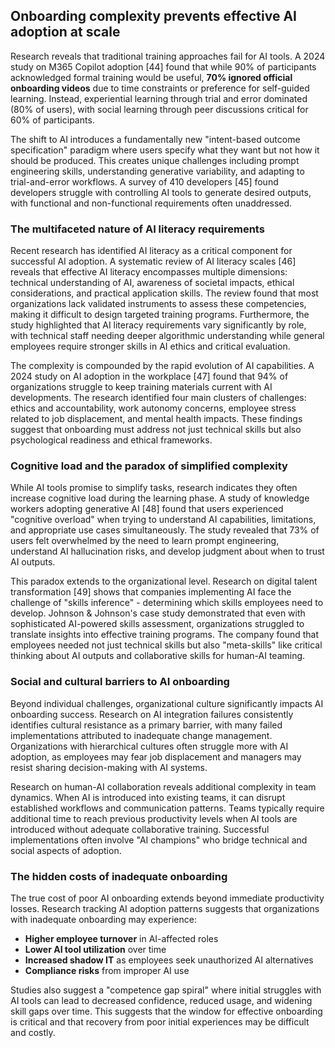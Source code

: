 ## Onboarding complexity prevents effective AI adoption at scale

Research reveals that traditional training approaches fail for AI tools. A 2024 study on M365 Copilot adoption [44] found that while 90% of participants acknowledged formal training would be useful, **70% ignored official onboarding videos** due to time constraints or preference for self-guided learning. Instead, experiential learning through trial and error dominated (80% of users), with social learning through peer discussions critical for 60% of participants.

The shift to AI introduces a fundamentally new "intent-based outcome specification" paradigm where users specify what they want but not how it should be produced. This creates unique challenges including prompt engineering skills, understanding generative variability, and adapting to trial-and-error workflows. A survey of 410 developers [45] found developers struggle with controlling AI tools to generate desired outputs, with functional and non-functional requirements often unaddressed.

### The multifaceted nature of AI literacy requirements

Recent research has identified AI literacy as a critical component for successful AI adoption. A systematic review of AI literacy scales [46] reveals that effective AI literacy encompasses multiple dimensions: technical understanding of AI, awareness of societal impacts, ethical considerations, and practical application skills. The review found that most organizations lack validated instruments to assess these competencies, making it difficult to design targeted training programs. Furthermore, the study highlighted that AI literacy requirements vary significantly by role, with technical staff needing deeper algorithmic understanding while general employees require stronger skills in AI ethics and critical evaluation.

The complexity is compounded by the rapid evolution of AI capabilities. A 2024 study on AI adoption in the workplace [47] found that 94% of organizations struggle to keep training materials current with AI developments. The research identified four main clusters of challenges: ethics and accountability, work autonomy concerns, employee stress related to job displacement, and mental health impacts. These findings suggest that onboarding must address not just technical skills but also psychological readiness and ethical frameworks.

### Cognitive load and the paradox of simplified complexity

While AI tools promise to simplify tasks, research indicates they often increase cognitive load during the learning phase. A study of knowledge workers adopting generative AI [48] found that users experienced "cognitive overload" when trying to understand AI capabilities, limitations, and appropriate use cases simultaneously. The study revealed that 73% of users felt overwhelmed by the need to learn prompt engineering, understand AI hallucination risks, and develop judgment about when to trust AI outputs.

This paradox extends to the organizational level. Research on digital talent transformation [49] shows that companies implementing AI face the challenge of "skills inference" - determining which skills employees need to develop. Johnson & Johnson's case study demonstrated that even with sophisticated AI-powered skills assessment, organizations struggled to translate insights into effective training programs. The company found that employees needed not just technical skills but also "meta-skills" like critical thinking about AI outputs and collaborative skills for human-AI teaming.

### Social and cultural barriers to AI onboarding

Beyond individual challenges, organizational culture significantly impacts AI onboarding success. Research on AI integration failures consistently identifies cultural resistance as a primary barrier, with many failed implementations attributed to inadequate change management. Organizations with hierarchical cultures often struggle more with AI adoption, as employees may fear job displacement and managers may resist sharing decision-making with AI systems.

Research on human-AI collaboration reveals additional complexity in team dynamics. When AI is introduced into existing teams, it can disrupt established workflows and communication patterns. Teams typically require additional time to reach previous productivity levels when AI tools are introduced without adequate collaborative training. Successful implementations often involve "AI champions" who bridge technical and social aspects of adoption.

### The hidden costs of inadequate onboarding

The true cost of poor AI onboarding extends beyond immediate productivity losses. Research tracking AI adoption patterns suggests that organizations with inadequate onboarding may experience:
- **Higher employee turnover** in AI-affected roles
- **Lower AI tool utilization** over time
- **Increased shadow IT** as employees seek unauthorized AI alternatives
- **Compliance risks** from improper AI use

Studies also suggest a "competence gap spiral" where initial struggles with AI tools can lead to decreased confidence, reduced usage, and widening skill gaps over time. This suggests that the window for effective onboarding is critical and that recovery from poor initial experiences may be difficult and costly.